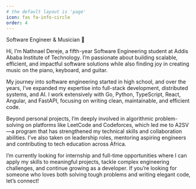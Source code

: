 ```yaml
---
# the default layout is 'page'
icon: fas fa-info-circle
order: 4
---
```


<!-- > Add Markdown syntax content to file `_tabs/about.md`{: .filepath } and it will show up on this page.
{: .prompt-tip } -->

Software Engineer & Musician 🎵

Hi, I’m Nathnael Dereje, a fifth-year Software Engineering student at Addis Ababa Institute of Technology. I’m passionate about building scalable, efficient, and impactful software solutions while also finding joy in creating music on the piano, keyboard, and guitar.

My journey into software engineering started in high school, and over the years, I’ve expanded my expertise into full-stack development, distributed systems, and AI. I work extensively with Go, Python, TypeScript, React, Angular, and FastAPI, focusing on writing clean, maintainable, and efficient code.

Beyond personal projects, I’m deeply involved in algorithmic problem-solving on platforms like LeetCode and Codeforces, which led me to A2SV—a program that has strengthened my technical skills and collaboration abilities. I’ve also taken on leadership roles, mentoring aspiring engineers and contributing to tech education across Africa.

I’m currently looking for internship and full-time opportunities where I can apply my skills to meaningful projects, tackle complex engineering challenges, and continue growing as a developer. If you’re looking for someone who loves both solving tough problems and writing elegant code, let’s connect!
